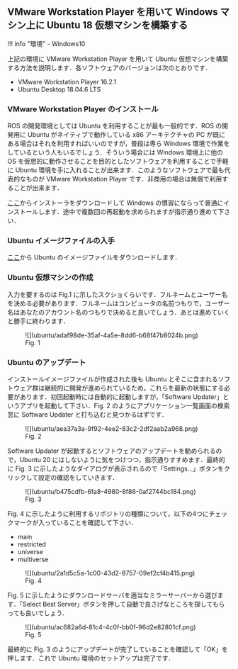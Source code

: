 ## VMware Workstation Player を用いて Windows マシン上に Ubuntu 18 仮想マシンを構築する

!!! info "環境"
    - Windows10

上記の環境に VMware Workstation Player を用いて Ubuntu 仮想マシンを構築する方法を説明します．各ソフトウェアのバージョンは次のとおりです．

- VMware Workstation Player 16.2.1
- Ubuntu Desktop 18.04.6 LTS

### VMware Workstation Player のインストール

ROS の開発環境としては Ubuntu を利用することが最も一般的です．ROS の開発用に Ubuntu がネイティブで動作している x86 アーキテクチャの PC が既にある場合はそれを利用すればいいのですが，普段は専ら Windows 環境で作業をしているという人もいるでしょう．そういう場合には Windows 環境上に他の OS を仮想的に動作させることを目的としたソフトウェアを利用することで手軽に Ubuntu 環境を手に入れることが出来ます．このようなソフトウェアで最も代表的なものが VMware Workstation Player です．非商用の場合は無償で利用することが出来ます．

[ここ](https://www.vmware.com/jp/products/workstation-player.html)からインストーラをダウンロードして Windows の慣習にならって普通にインストールします．途中で複数回の再起動を求められますが指示通り進めて下さい．

### Ubuntu イメージファイルの入手

[ここ](https://releases.ubuntu.com/18.04/)から Ubuntu のイメージファイルをダウンロードします．

### Ubuntu 仮想マシンの作成

入力を要するのは Fig.1 に示したスクショくらいです．フルネームとユーザー名を決める必要があります．フルネームはコンピュータの名前つもりで，ユーザー名はあなたのアカウント名のつもりで決めると良いでしょう．あとは進めていくと勝手に終わります．

<figure markdown>
  ![](ubuntu/adaf98de-35af-4a5e-8dd6-b68f47b8024b.png)
  <figcaption>Fig. 1</figcaption>
</figure>

### Ubuntu のアップデート

インストールイメージファイルが作成された後も Ubuntu とそこに含まれるソフトウェア群は継続的に開発が進められているため，これらを最新の状態にする必要があります．初回起動時には自動的に起動しますが，「Software Updater」というアプリを起動して下さい．Fig. 2 のようにアプリケーション一覧画面の検索窓に Software Updater と打ち込むと見つかるはずです．

<figure markdown>
  ![](ubuntu/aea37a3a-9f92-4ee2-83c2-2df2aab2a968.png)
  <figcaption>Fig. 2</figcaption>
</figure>

Software Updater が起動するとソフトウェアのアップデートを勧められるので，Ubuntu 20 にはしないように気をつけつつ，指示通りすすめます．最終的に Fig. 3 に示したようなダイアログが表示されるので「Settings...」ボタンをクリックして設定の確認をしていきます．

<figure markdown>
  ![](ubuntu/b475cdfb-6fa8-4980-8f86-0af2744bc184.png)
  <figcaption>Fig. 3</figcaption>
</figure>

Fig. 4 に示したように利用するリポジトリの種類について，以下の4つにチェックマークが入っていることを確認して下さい．

- main
- restricted
- universe
- multiverse

<figure markdown>
  ![](ubuntu/2a1d5c5a-1c00-43d2-8757-09ef2cf4b415.png)
  <figcaption>Fig. 4</figcaption>
</figure>

Fig. 5 に示したようにダウンロードサーバを適当なミラーサーバーから選びます．「Select Best Server」ボタンを押して自動で良さげなところを探してもらっても良いでしょう．

<figure markdown>
  ![](ubuntu/ac682a6d-81c4-4c0f-bb0f-96d2e82801cf.png)
  <figcaption>Fig. 5</figcaption>
</figure>

最終的に Fig. 3 のようにアップデートが完了していることを確認して「OK」を押します．これで Ubuntu 環境のセットアップは完了です．
